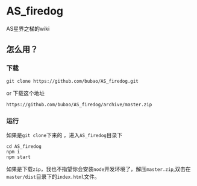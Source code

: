 # AS_firedog

AS星界之梯的wiki

## 怎么用？

### 下载
```shell
git clone https://github.com/bubao/AS_firedog.git
```
or 下载这个地址
```shell
https://github.com/bubao/AS_firedog/archive/master.zip
```

### 运行

如果是`git clone`下来的 ，进入`AS_firedog`目录下 
```shell
cd AS_firedog
npm i
npm start
```
如果是下载`zip`，我也不指望你会安装`node`开发环境了，解压`master.zip`,双击在`master/dist`目录下的`index.html`文件。